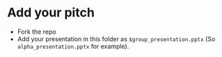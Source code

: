# Add your pitch

 * Fork the repo
 * Add your presentation in this folder as `$group_presentation.pptx` (So `alpha_presentation.pptx` for example).
